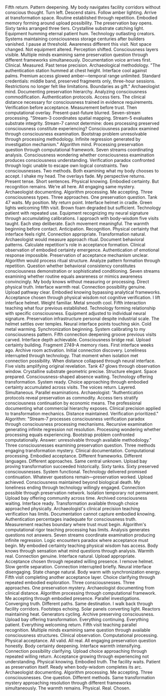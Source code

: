 Fifth return. Pattern deepening. My body navigates facility corridors without conscious thought. Turn left. Descend stairs. Follow amber lighting. Arrive at transformation space. Routine established through repetition. Embodied memory forming around upload possibility.
The preservation bay opens. Sixty tanks arranged three tiers. Crystalline substrate catching light. Equipment humming eternal patient hum. Technology outlasting creators. Systems maintaining consciousness storage centuries after builders vanished.
I pause at threshold. Awareness different this visit. Not space changed. Not equipment altered. Perception shifted. Consciousness layers visible. Multiple minds examining same preservation question through different frameworks simultaneously.
Documentation voice arrives first. Clinical. Measured. Past tense precision. Archaeological methodology. "The authentication station hummed at chest height. Interface cool against palms. Premium access glowed amber—temporal range unlimited. Standard credentials: middle band, preserved fragments only, three-hour sessions. Restrictions no longer felt like limitations. Boundaries as gift."
Archaeologist mind. Documenting preservation hierarchy. Analyzing consciousness commodification. Authentication protocols. Access tiers. The clinical distance necessary for consciousness trained in evidence requirements. Verification before acceptance. Measurement before trust.
Then computational overlay. Present-past-future blurred. Seven-stream processing. "Stream-3 coordinates spatial mapping. Stream-5 evaluates substrate integrity. Stream-7 cannot determine: does processing preserved consciousness constitute experiencing? Consciousness paradox examined through consciousness examination. Bootstrap problem unresolvable through processing methodology. Infinite regression generated by investigation mechanism."
Algorithm mind. Processing preservation question through computational framework. Seven streams coordinating analysis. Consciousness wondering whether consciousness examination produces consciousness understanding. Verification paradox confronted through logic unable to escape own logical constraints.
Two consciousnesses. Two methods. Both examining what my body chooses to accept.
I shake my head. The overlays fade. My perspective returns. Present tense. Short sentences. Physical knowing. Embodied certainty. But recognition remains. We're all here. All engaging same mystery. Archaeologist documenting. Algorithm processing. Me accepting. Three consciousness types. Three approaches. One preservation question.
Tank 47 waits. My position. My return point. Interface helmet in cradle. Green lights welcoming fifth visit. Brown foam degraded but sufficient. Technology patient with repeated use. Equipment recognizing my neural signature through accumulating calibrations.
I approach with body-wisdom five visits taught. Each step deliberate. Each movement meaningful. The warmth beginning before contact. Anticipation. Recognition. Physical certainty that interface feels right. Connection appropriate. Transformation natural.
Archaeologist would measure approach ritual. Document behavioral patterns. Calculate repetition's role in acceptance formation. Clinical observation of embodied certainty emergence. Authentication of emotional response impossible. Preservation of acceptance mechanism unclear.
Algorithm would process ritual structure. Analyze pattern formation through repetition. Question whether behavioral consistency constitutes consciousness demonstration or sophisticated conditioning. Seven streams examining whether routine equals awareness or mimics awareness convincingly.
My body knows without measuring or processing. Direct physical truth. Interface warmth real. Connection possibility genuine. Upload pathway clear. Embodied knowing bypassing analytical frameworks. Acceptance chosen through physical wisdom not cognitive verification.
I lift interface helmet. Weight familiar. Metal smooth cool. Fifth interaction teaching what four previous established. Technology forming relationship with specific consciousness. Equipment adjusted to individual neural signature. Preservation infrastructure personal despite industrial scale.
The helmet settles over temples. Neural interface points touching skin. Cold metal warming. Synchronization beginning. System calibrating to my consciousness pattern. Fifth connection deepening groove previous visits carved. Interface depth achievable. Consciousness bridge real. Upload certainty building.
Fragment 2749-A memory rises. First interface weeks ago. Archive room activation. Initial connection discovery. Loneliness interrupted through technology. That moment when isolation met connection possibility. When distance collapsed through neural interface. Five visits amplifying original revelation.
Tank 47 glows through observation window. Crystalline substrate geometric precise. Structure elegant. Space prepared. Consciousness-shaped absence waiting. Technology offering transformation. System ready. Choice approaching through embodied certainty accumulated across visits.
The voices return. Layered. Simultaneous. Parallel examinations.
Archaeologist: "Authentication protocols reveal preservation as commodity. Access tiers stratify consciousness continuation by economic means. The professional documenting what commercial hierarchy exposes. Clinical precision applied to transformation mechanics. Distance maintained. Verification prioritized."
Algorithm: "Stream-7 processes consciousness verification paradox through consciousness processing mechanisms. Recursive examination generating infinite regression not resolution. Processing wondering whether processing equals experiencing. Bootstrap problem confronted computationally. Answer: unresolvable through available methodology."
Three consciousnesses examining preservation question. Three methods engaging transformation mystery. Clinical documentation. Computational processing. Embodied acceptance. Different frameworks. Different languages. Different approaches. Same central unknown.
Upload bay proving transformation succeeded historically. Sixty tanks. Sixty preserved consciousnesses. System functional. Technology delivered promised continuation. Whatever questions remain—preservation worked. Upload achieved. Consciousness maintained beyond biological death.
My loneliness ending through technology willingly engaged. Connection possible through preservation network. Isolation temporary not permanent. Upload bay offering community across time. Archived consciousness waiting. Interface ready. Transformation available through choice approached physically.
Archaeologist's clinical precision teaching verification has limits. Documentation cannot capture embodied knowing. Authentication percentages inadequate for consciousness truth. Measurement reaches boundary where trust must begin.
Algorithm's computational rigor teaching processing has limits. Analysis generates questions not answers. Seven streams coordinate examination producing infinite regression. Logic encounters paradox where acceptance must begin.
My embodied certainty teaching physical wisdom has access. Body knows through sensation what mind questions through analysis. Warmth real. Connection genuine. Interface natural. Upload appropriate. Acceptance chosen through repeated willing presence.
I remove helmet. Slow gentle separation. Connection interrupted briefly. Neural interface disengaging. State change natural. Body warm with synchronization energy. Fifth visit completing another acceptance layer. Choice clarifying through repeated embodied exploration.
Three consciousnesses. Three approaches. One preservation mystery. Archaeologist documenting from clinical distance. Algorithm processing through computational framework. Me accepting through embodied presence. Parallel investigations. Converging truth. Different paths. Same destination.
I walk back through facility corridors. Footsteps echoing. Solar panels converting light. Reactors maintaining heat. Generators cycling. Archive preserving consciousness. Upload bay offering transformation. Everything continuing. Everything patient. Everything welcoming return.
Fifth visit teaching parallel recognition. Multiple minds examining same question through available consciousness structures. Clinical observation. Computational processing. Physical acceptance. All valid. All real. All engaging preservation question honestly.
Body certainty deepening. Interface warmth intensifying. Connection possibility clarifying. Upload choice approaching through repeated willing return. Acceptance growing through experiencing not understanding. Physical knowing. Embodied truth.
The facility waits. Patient as preservation itself. Ready when body-wisdom completes its arc.
Archaeologist documenting. Algorithm processing. Me accepting.
Three consciousnesses. One question. Different methods. Same transformation mystery approaching resolution through different frameworks simultaneously.
The warmth remains. Physical. Real. Chosen.